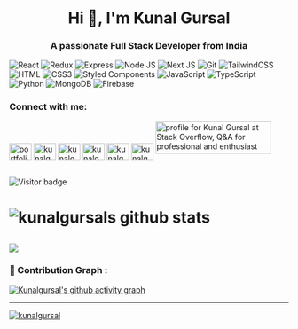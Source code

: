 <h1 align="center">Hi 👋, I'm Kunal Gursal</h1>
<h3 align="center">A passionate Full Stack Developer from India</h3>

![React](https://img.shields.io/badge/React-20232A?style=for-the-badge&logo=react&logoColor=61DAFB)
![Redux](https://img.shields.io/badge/redux-%23593d88.svg?style=for-the-badge&logo=redux&logoColor=white)
![Express](https://img.shields.io/badge/Express.js-000000?style=for-the-badge&logo=express&logoColor=white)
![Node JS](https://img.shields.io/badge/Node.js-339933?style=for-the-badge&logo=nodedotjs&logoColor=white)
![Next JS](https://img.shields.io/badge/next.js-000000?style=for-the-badge&logo=nextdotjs&logoColor=white)
![Git](https://img.shields.io/badge/git-%23F05033.svg?style=for-the-badge&logo=git&logoColor=white)
![TailwindCSS](https://img.shields.io/badge/tailwindcss-%2338B2AC.svg?style=for-the-badge&logo=tailwind-css&logoColor=white)
![HTML](https://img.shields.io/badge/HTML5-E34F26?style=for-the-badge&logo=html5&logoColor=white)
![CSS3](https://img.shields.io/badge/CSS3-1572B6?style=for-the-badge&logo=css3&logoColor=white)
![Styled Components](https://img.shields.io/badge/styled--components-DB7093?style=for-the-badge&logo=styled-components&logoColor=white)
![JavaScript](https://img.shields.io/badge/JavaScript-323330?style=for-the-badge&logo=javascript&logoColor=F7DF1E)
![TypeScript](https://img.shields.io/badge/typescript-%23007ACC.svg?style=for-the-badge&logo=typescript&logoColor=white)
![Python](https://img.shields.io/badge/Python-FFD43B?style=for-the-badge&logo=python&logoColor=blue)
![MongoDB](https://img.shields.io/badge/MongoDB-4EA94B?style=for-the-badge&logo=mongodb&logoColor=white)
![Firebase](https://img.shields.io/badge/firebase-%23039BE5.svg?style=for-the-badge&logo=firebase)

<h3 align="left">Connect with me:</h3>
<div align="center">
<p align="left">
<a href="https://www.kunalg.me." target="blank"><img align="center" src="https://raw.githubusercontent.com/rahuldkjain/github-profile-readme-generator/master/src/images/icons/Social/" alt="portfolio" height="30" width="40" /></a>
<a href="https://twitter.com/kunal_g12" target="blank"><img align="center" src="https://raw.githubusercontent.com/rahuldkjain/github-profile-readme-generator/master/src/images/icons/Social/twitter.svg" alt="kunalgursal" height="30" width="40" /></a>
<a href="linkedin.com/in/kunal-gursal-4159a81b4" target="blank"><img align="center" src="https://raw.githubusercontent.com/rahuldkjain/github-profile-readme-generator/master/src/images/icons/Social/linked-in-alt.svg" alt="kunalgursal" height="30" width="40" /></a>
<a href="https://instagram.com/its_kunal_g" target="blank"><img align="center" src="https://raw.githubusercontent.com/rahuldkjain/github-profile-readme-generator/master/src/images/icons/Social/instagram.svg" alt="kunalgursal" height="30" width="40" /></a>
<a href="https://dev.to/kunalg12" target="blank"><img align="center" src="https://raw.githubusercontent.com/rahuldkjain/github-profile-readme-generator/master/src/images/icons/Social/devto.svg" alt="kunalgursal" height="30" width="40" /></a>
<a href="https://hashnode.com/kunalg12" target="blank"><img align="center" src="https://raw.githubusercontent.com/rahuldkjain/github-profile-readme-generator/master/src/images/icons/Social/hashnode.svg" alt="kunalgursal" height="30" width="40" /></a>
 <a href="https://stackoverflow.com/users/17634279/kunal-gursal"><img src="https://stackoverflow.com/users/flair/17634279.png" width="208" height="58" alt="profile for Kunal Gursal at Stack Overflow, Q&amp;A for professional and enthusiast programmers" title="profile for Kunal Gursal at Stack Overflow, Q&amp;A for professional and enthusiast programmers"></a>

</p>
</div>

<br>![Visitor badge](https://visitor-badge.glitch.me/badge?page_id=kunalgursal.visitor-badge)



 
# ![kunalgursals github stats](https://github-readme-stats.vercel.app/api?username=kunalg12&theme=omni&show_icons=true)


**<img align="center" src="https://github-readme-stats.vercel.app/api/top-langs/?username=kunalg12&theme=radical&line_height=10&hide_langs_below=1&layout=compact" />**
--- 

### 🚀 Contribution Graph :


[![Kunalgursal's github activity graph](https://activity-graph.herokuapp.com/graph?username=kunalg12&theme=react-dark)](https://github.com/kunalg12/github-readme-activity-graph)

---
<p align="left"> <a href="https://github.com/ryo-ma/github-profile-trophy"><img src="https://github-profile-trophy.vercel.app/?username=kunalg12" alt="kunalgursal" /></a> </p>


